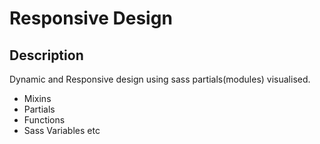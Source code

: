 # Responsive Design

## Description

Dynamic and Responsive design using sass partials(modules) visualised.

- Mixins
- Partials
- Functions
- Sass Variables 
etc